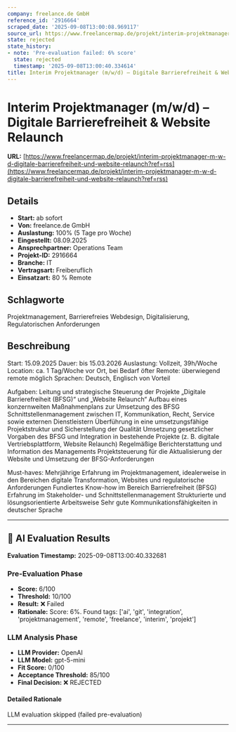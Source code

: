 ```yaml
---
company: freelance.de GmbH
reference_id: '2916664'
scraped_date: '2025-09-08T13:00:08.969117'
source_url: https://www.freelancermap.de/projekt/interim-projektmanager-m-w-d-digitale-barrierefreiheit-und-website-relaunch?ref=rss
state: rejected
state_history:
- note: 'Pre-evaluation failed: 6% score'
  state: rejected
  timestamp: '2025-09-08T13:00:40.334614'
title: Interim Projektmanager (m/w/d) – Digitale Barrierefreiheit & Website Relaunch
---
```



# Interim Projektmanager (m/w/d) – Digitale Barrierefreiheit & Website Relaunch
**URL:** [https://www.freelancermap.de/projekt/interim-projektmanager-m-w-d-digitale-barrierefreiheit-und-website-relaunch?ref=rss](https://www.freelancermap.de/projekt/interim-projektmanager-m-w-d-digitale-barrierefreiheit-und-website-relaunch?ref=rss)
## Details
- **Start:** ab sofort
- **Von:** freelance.de GmbH
- **Auslastung:** 100% (5 Tage pro Woche)
- **Eingestellt:** 08.09.2025
- **Ansprechpartner:** Operations Team
- **Projekt-ID:** 2916664
- **Branche:** IT
- **Vertragsart:** Freiberuflich
- **Einsatzart:** 80
                                                % Remote

## Schlagworte
Projektmanagement, Barrierefreies Webdesign, Digitalisierung, Regulatorischen Anforderungen

## Beschreibung
Start: 15.09.2025
Dauer: bis 15.03.2026
Auslastung: Vollzeit, 39h/Woche
Location: ca. 1 Tag/Woche vor Ort, bei Bedarf öfter
Remote: überwiegend remote möglich
Sprachen: Deutsch, Englisch von Vorteil

Aufgaben:
Leitung und strategische Steuerung der Projekte „Digitale Barrierefreiheit (BFSG)“ und „Website Relaunch“
Aufbau eines konzernweiten Maßnahmenplans zur Umsetzung des BFSG
Schnittstellenmanagement zwischen IT, Kommunikation, Recht, Service sowie externen Dienstleistern
Überführung in eine umsetzungsfähige Projektstruktur und Sicherstellung der Qualität
Umsetzung gesetzlicher Vorgaben des BFSG und Integration in bestehende Projekte (z. B. digitale Vertriebsplattform, Website Relaunch)
Regelmäßige Berichterstattung und Information des Managements
Projektsteuerung für die Aktualisierung der Website und Umsetzung der BFSG-Anforderungen

Must-haves:
Mehrjährige Erfahrung im Projektmanagement, idealerweise in den Bereichen digitale Transformation, Websites und regulatorische Anforderungen
Fundiertes Know-how im Bereich Barrierefreiheit (BFSG)
Erfahrung im Stakeholder- und Schnittstellenmanagement
Strukturierte und lösungsorientierte Arbeitsweise
Sehr gute Kommunikationsfähigkeiten in deutscher Sprache

---

## 🤖 AI Evaluation Results

**Evaluation Timestamp:** 2025-09-08T13:00:40.332681

### Pre-Evaluation Phase
- **Score:** 6/100
- **Threshold:** 10/100
- **Result:** ❌ Failed
- **Rationale:** Score: 6%. Found tags: ['ai', 'git', 'integration', 'projektmanagement', 'remote', 'freelance', 'interim', 'projekt']

### LLM Analysis Phase
- **LLM Provider:** OpenAI
- **LLM Model:** gpt-5-mini
- **Fit Score:** 0/100
- **Acceptance Threshold:** 85/100
- **Final Decision:** ❌ REJECTED

#### Detailed Rationale
LLM evaluation skipped (failed pre-evaluation)

---
